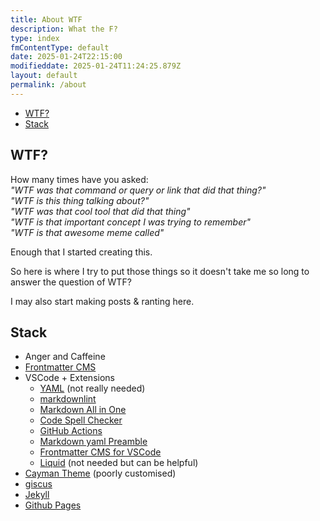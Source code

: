 ```yaml
---
title: About WTF
description: What the F?
type: index
fmContentType: default
date: 2025-01-24T22:15:00
modifieddate: 2025-01-24T11:24:25.879Z
layout: default
permalink: /about
---
```


<!--- cspell:disable --->
* [WTF?](#wtf)
* [Stack](#stack)
<!--- cspell:enable --->

## WTF?

How many times have you asked:\
*"WTF was that command or query or link that did that thing?"*\
*"WTF is this thing talking about?"*\
*"WTF was that cool tool that did that thing"*\
*"WTF is that important concept I was trying to remember"*\
*"WTF is that awesome meme called"*

Enough that I started creating this.

So here is where I try to put those things so it doesn't take me so long to answer the question of WTF?

I may also start making posts & ranting here.

## Stack

* Anger and Caffeine
* [Frontmatter CMS](https://frontmatter.codes/)
* VSCode + Extensions
  * [YAML](https://marketplace.visualstudio.com/items?itemName=redhat.vscode-yaml) (not really needed)
  * [markdownlint](https://marketplace.visualstudio.com/items?itemName=davidanson.vscode-markdownlint)
  * [Markdown All in One](https://marketplace.visualstudio.com/items?itemName=yzhang.markdown-all-in-one)
  * [Code Spell Checker](https://marketplace.visualstudio.com/items?itemName=streetsidesoftware.code-spell-checker)
  * [GitHub Actions](https://marketplace.visualstudio.com/items?itemName=github.vscode-github-actions)
  * [Markdown yaml Preamble](https://marketplace.visualstudio.com/items?itemName=bierner.markdown-yaml-preamble)
  * [Frontmatter CMS for VSCode](https://marketplace.visualstudio.com/items?itemName=eliostruyf.vscode-front-matter)
  * [Liquid](https://marketplace.visualstudio.com/items?itemName=sissel.shopify-liquid) (not needed but can be helpful)
* [Cayman Theme](https://pages-themes.github.io/cayman/) (poorly customised)
* [giscus](https://giscus.app/)
* [Jekyll](https://jekyllrb.com/)
* [Github Pages](https://pages.github.com/)
